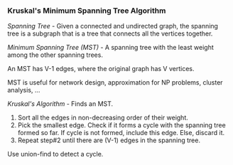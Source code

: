 ### **Kruskal's Minimum Spanning Tree Algorithm**
*Spanning Tree* - Given a connected and undirected graph, the spanning tree is a subgraph that is a tree that connects all the vertices
 together. 
 
*Minimum Spanning Tree (MST)* - A spanning tree with the least weight among the other spanning trees. 

An MST has V-1 edges, where the original graph has V vertices. 

MST is useful for network design, approximation for NP problems, cluster analysis, ...

*Kruskal's Algorithm* - Finds an MST. 

1. Sort all the edges in non-decreasing order of their weight.
2. Pick the smallest edge. Check if it forms a cycle with the spanning tree formed so far. If cycle is not formed, include this edge. Else, discard it.
3. Repeat step#2 until there are (V-1) edges in the spanning tree.

Use union-find to detect a cycle. 
